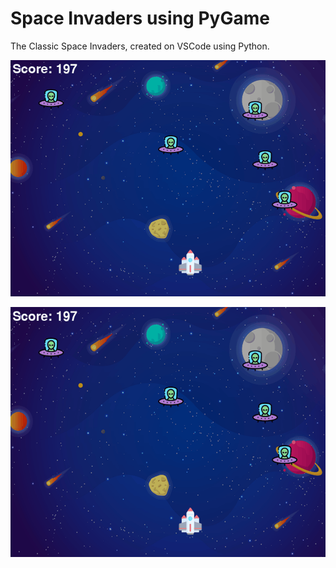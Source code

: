 # Space Invaders using PyGame

The Classic Space Invaders, created on VSCode using Python.

![](https://raw.githubusercontent.com/RanNahmany/Space-Invaders/main/Sample.gif)

<img align="left" width="600" height="400" src="https://raw.githubusercontent.com/RanNahmany/Space-Invaders/main/Sample.gif">
